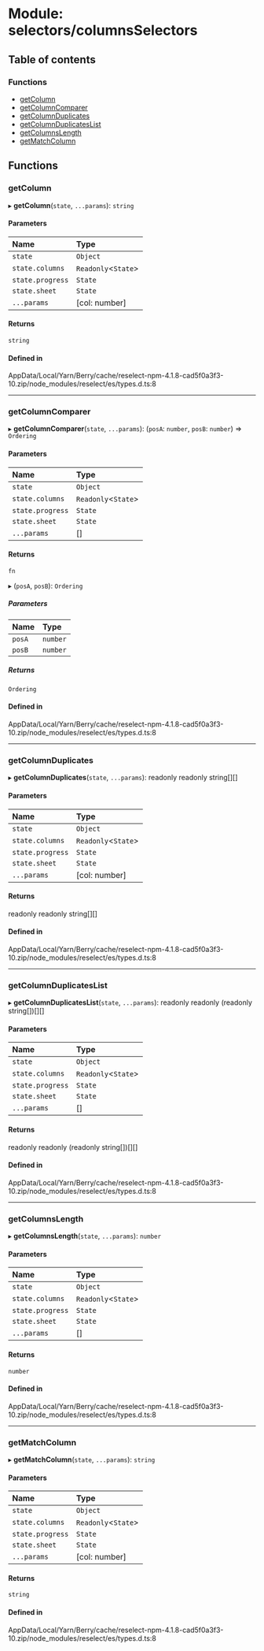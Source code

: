 # Module: selectors/columnsSelectors

## Table of contents

### Functions

- [getColumn](../wiki/selectors.columnsSelectors#getcolumn)
- [getColumnComparer](../wiki/selectors.columnsSelectors#getcolumncomparer)
- [getColumnDuplicates](../wiki/selectors.columnsSelectors#getcolumnduplicates)
- [getColumnDuplicatesList](../wiki/selectors.columnsSelectors#getcolumnduplicateslist)
- [getColumnsLength](../wiki/selectors.columnsSelectors#getcolumnslength)
- [getMatchColumn](../wiki/selectors.columnsSelectors#getmatchcolumn)

## Functions

### getColumn

▸ **getColumn**(`state`, `...params`): `string`

#### Parameters

| Name | Type |
| :------ | :------ |
| `state` | `Object` |
| `state.columns` | `Readonly`<`State`\> |
| `state.progress` | `State` |
| `state.sheet` | `State` |
| `...params` | [col: number] |

#### Returns

`string`

#### Defined in

AppData/Local/Yarn/Berry/cache/reselect-npm-4.1.8-cad5f0a3f3-10.zip/node_modules/reselect/es/types.d.ts:8

___

### getColumnComparer

▸ **getColumnComparer**(`state`, `...params`): (`posA`: `number`, `posB`: `number`) => `Ordering`

#### Parameters

| Name | Type |
| :------ | :------ |
| `state` | `Object` |
| `state.columns` | `Readonly`<`State`\> |
| `state.progress` | `State` |
| `state.sheet` | `State` |
| `...params` | [] |

#### Returns

`fn`

▸ (`posA`, `posB`): `Ordering`

##### Parameters

| Name | Type |
| :------ | :------ |
| `posA` | `number` |
| `posB` | `number` |

##### Returns

`Ordering`

#### Defined in

AppData/Local/Yarn/Berry/cache/reselect-npm-4.1.8-cad5f0a3f3-10.zip/node_modules/reselect/es/types.d.ts:8

___

### getColumnDuplicates

▸ **getColumnDuplicates**(`state`, `...params`): readonly readonly string[][]

#### Parameters

| Name | Type |
| :------ | :------ |
| `state` | `Object` |
| `state.columns` | `Readonly`<`State`\> |
| `state.progress` | `State` |
| `state.sheet` | `State` |
| `...params` | [col: number] |

#### Returns

readonly readonly string[][]

#### Defined in

AppData/Local/Yarn/Berry/cache/reselect-npm-4.1.8-cad5f0a3f3-10.zip/node_modules/reselect/es/types.d.ts:8

___

### getColumnDuplicatesList

▸ **getColumnDuplicatesList**(`state`, `...params`): readonly readonly (readonly string[])[][]

#### Parameters

| Name | Type |
| :------ | :------ |
| `state` | `Object` |
| `state.columns` | `Readonly`<`State`\> |
| `state.progress` | `State` |
| `state.sheet` | `State` |
| `...params` | [] |

#### Returns

readonly readonly (readonly string[])[][]

#### Defined in

AppData/Local/Yarn/Berry/cache/reselect-npm-4.1.8-cad5f0a3f3-10.zip/node_modules/reselect/es/types.d.ts:8

___

### getColumnsLength

▸ **getColumnsLength**(`state`, `...params`): `number`

#### Parameters

| Name | Type |
| :------ | :------ |
| `state` | `Object` |
| `state.columns` | `Readonly`<`State`\> |
| `state.progress` | `State` |
| `state.sheet` | `State` |
| `...params` | [] |

#### Returns

`number`

#### Defined in

AppData/Local/Yarn/Berry/cache/reselect-npm-4.1.8-cad5f0a3f3-10.zip/node_modules/reselect/es/types.d.ts:8

___

### getMatchColumn

▸ **getMatchColumn**(`state`, `...params`): `string`

#### Parameters

| Name | Type |
| :------ | :------ |
| `state` | `Object` |
| `state.columns` | `Readonly`<`State`\> |
| `state.progress` | `State` |
| `state.sheet` | `State` |
| `...params` | [col: number] |

#### Returns

`string`

#### Defined in

AppData/Local/Yarn/Berry/cache/reselect-npm-4.1.8-cad5f0a3f3-10.zip/node_modules/reselect/es/types.d.ts:8
